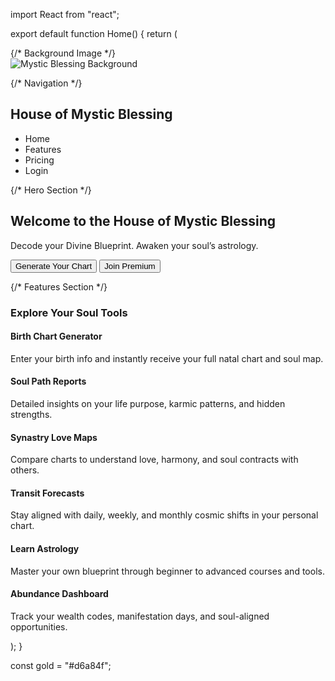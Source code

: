 import React from "react";

export default function Home() { return ( <div className="relative min-h-screen bg-black text-white font-serif"> {/* Background Image */} <div className="absolute inset-0 z-0"> <img
src="/background-mystic.jpg"
alt="Mystic Blessing Background"
className="w-full h-full object-cover opacity-90"
/> <div className="absolute inset-0 bg-gradient-to-b from-black/70 to-black/90"></div> </div>

{/* Navigation */}
  <nav className="absolute top-0 left-0 w-full z-20 flex justify-between items-center px-6 py-4 bg-transparent text-gold">
    <h1 className="text-xl font-bold tracking-wide">House of Mystic Blessing</h1>
    <ul className="flex space-x-6 text-sm">
      <li className="hover:text-white cursor-pointer">Home</li>
      <li className="hover:text-white cursor-pointer">Features</li>
      <li className="hover:text-white cursor-pointer">Pricing</li>
      <li className="hover:text-white cursor-pointer">Login</li>
    </ul>
  </nav>

  {/* Hero Section */}
  <section className="relative z-10 flex flex-col items-center justify-center text-center min-h-screen px-4 pt-32">
    <h2 className="text-4xl md:text-6xl font-bold text-gold drop-shadow-lg mb-4">
      Welcome to the House of Mystic Blessing
    </h2>
    <p className="text-lg md:text-xl text-white/80 mb-6 max-w-2xl">
      Decode your Divine Blueprint. Awaken your soul’s astrology.
    </p>
    <div className="flex gap-4">
      <button className="bg-gold text-black px-6 py-3 rounded-full font-semibold hover:bg-white transition">
        Generate Your Chart
      </button>
      <button className="border border-gold text-gold px-6 py-3 rounded-full font-semibold hover:bg-gold hover:text-black transition">
        Join Premium
      </button>
    </div>
  </section>

  {/* Features Section */}
  <section className="relative z-10 py-16 px-6 bg-black text-white">
    <h3 className="text-3xl font-bold text-center text-gold mb-10">Explore Your Soul Tools</h3>
    <div className="grid md:grid-cols-3 gap-8 max-w-6xl mx-auto">
      <div className="bg-white/5 p-6 rounded-xl border border-gold">
        <h4 className="text-xl text-gold font-semibold mb-2">Birth Chart Generator</h4>
        <p>Enter your birth info and instantly receive your full natal chart and soul map.</p>
      </div>
      <div className="bg-white/5 p-6 rounded-xl border border-gold">
        <h4 className="text-xl text-gold font-semibold mb-2">Soul Path Reports</h4>
        <p>Detailed insights on your life purpose, karmic patterns, and hidden strengths.</p>
      </div>
      <div className="bg-white/5 p-6 rounded-xl border border-gold">
        <h4 className="text-xl text-gold font-semibold mb-2">Synastry Love Maps</h4>
        <p>Compare charts to understand love, harmony, and soul contracts with others.</p>
      </div>
      <div className="bg-white/5 p-6 rounded-xl border border-gold">
        <h4 className="text-xl text-gold font-semibold mb-2">Transit Forecasts</h4>
        <p>Stay aligned with daily, weekly, and monthly cosmic shifts in your personal chart.</p>
      </div>
      <div className="bg-white/5 p-6 rounded-xl border border-gold">
        <h4 className="text-xl text-gold font-semibold mb-2">Learn Astrology</h4>
        <p>Master your own blueprint through beginner to advanced courses and tools.</p>
      </div>
      <div className="bg-white/5 p-6 rounded-xl border border-gold">
        <h4 className="text-xl text-gold font-semibold mb-2">Abundance Dashboard</h4>
        <p>Track your wealth codes, manifestation days, and soul-aligned opportunities.</p>
      </div>
    </div>
  </section>
</div>

); }

const gold = "#d6a84f";

